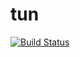 # tun

[![Build Status](https://travis-ci.org/4396/tun.svg?branch=dev)](https://travis-ci.org/4396/tun)
